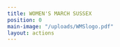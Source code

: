 ```yaml
---
title: WOMEN'S MARCH SUSSEX
position: 0
main-image: "/uploads/WMSlogo.pdf"
layout: actions
---
```


